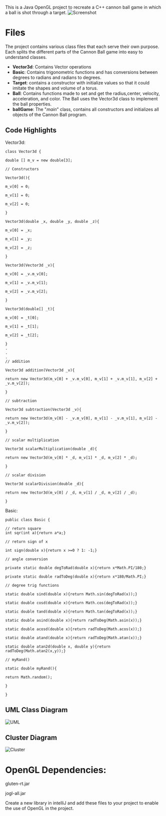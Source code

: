 This is a Java OpenGL project to recreate a C++ cannon ball game in which a ball is shot through a target.
![Screenshot](https://raw.githubusercontent.com/edwardayala/OpenGL_Project/master/ScreenShot.png)
# Files

The project contains various class files that each serve their own purpose. Each splits the different parts of the Cannon Ball game into easy to understand classes.

 - **Vector3d**: Contains Vector operations
 - **Basic**: Contains trigonometric functions and has conversions between degrees to radians and radians to degrees.
 - **Target**: contains a constructor with initialize values so that it could imitate the shapes and volume of a torus.
 - **Ball**: Contains functions made to set and get the radius,center, velocity, acceleration, and color. The Ball uses the Vector3d class to implement the ball properties.
 - **ballGame**: The "*main*" class, contains all constructors and initializes all objects of the Cannon Ball program.

## Code Highlights
Vector3d:

    class Vector3d {

    double [] m_v = new double[3];
    
    // Constructors
    
    Vector3d(){
    
    m_v[0] = 0;
    
    m_v[1] = 0;
    
    m_v[2] = 0;
    
    }
    
    Vector3d(double _x, double _y, double _z){
    
    m_v[0] = _x;
    
    m_v[1] = _y;
    
    m_v[2] = _z;
    
    }
    
    Vector3d(Vector3d _v){
    
    m_v[0] = _v.m_v[0];
    
    m_v[1] = _v.m_v[1];
    
    m_v[2] = _v.m_v[2];
    
    }
    
    Vector3d(double[] _t){
    
    m_v[0] = _t[0];
    
    m_v[1] = _t[1];
    
    m_v[2] = _t[2];
    
    }
    .
    .
    .
    // addition
	
	Vector3d addition(Vector3d _v){

	return new Vector3d(m_v[0] + _v.m_v[0], m_v[1] + _v.m_v[1], m_v[2] + _v.m_v[2]);

	}

	// subtraction

	Vector3d subtraction(Vector3d _v){

	return new Vector3d(m_v[0] - _v.m_v[0], m_v[1] - _v.m_v[1], m_v[2] - _v.m_v[2]);

	}

	// scalar multiplication

	Vector3d scalarMultiplication(double _d){

	return new Vector3d(m_v[0] * _d, m_v[1] * _d, m_v[2] * _d);

	}

	// scalar division

	Vector3d scalarDivision(double _d){

	return new Vector3d(m_v[0] / _d, m_v[1] / _d, m_v[2] / _d);

	}


Basic:

    public class Basic {
    
    // return square
	int sqr(int a){return a*a;}

	// return sign of x

	int sign(double x){return x >=0 ? 1: -1;}

	// angle conversion

	private static double degToRad(double x){return x*Math.PI/180;}

	private static double radToDeg(double x){return x*180/Math.PI;}

	// degree trig functions

	static double sind(double x){return Math.sin(degToRad(x));}

	static double cosd(double x){return Math.cos(degToRad(x));}

	static double tand(double x){return Math.tan(degToRad(x));}

	static double asind(double x){return radToDeg(Math.asin(x));}

	static double acosd(double x){return radToDeg(Math.acos(x));}

	static double atand(double x){return radToDeg(Math.atan(x));}

	static double atan2d(double x, double y){return radToDeg(Math.atan2(x,y));}

	// myRand()

	static double myRand(){

	return Math.random();

	}

	}

## UML Class Diagram
![UML](https://raw.githubusercontent.com/edwardayala/OpenGL_Project/master/UMLClassDiagram.png)
## Cluster Diagram
![Cluster](https://raw.githubusercontent.com/edwardayala/OpenGL_Project/master/Cluster.png)


# OpenGL Dependencies:

gluten-rt.jar

jogl-all.jar


Create a new library in intelliJ and add these files to your project to enable the use of OpenGL in the project.
